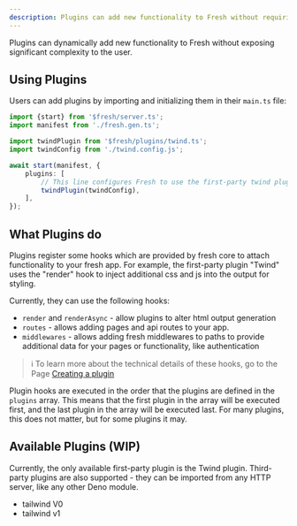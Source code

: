 ```yaml
---
description: Plugins can add new functionality to Fresh without requiring significant complexity.
---
```


Plugins can dynamically add new functionality to Fresh without exposing
significant complexity to the user.

## Using Plugins

Users can add plugins by importing and initializing them in their `main.ts`
file:

```ts main.ts
import {start} from '$fresh/server.ts';
import manifest from './fresh.gen.ts';

import twindPlugin from '$fresh/plugins/twind.ts';
import twindConfig from './twind.config.js';

await start(manifest, {
	plugins: [
		// This line configures Fresh to use the first-party twind plugin.
		twindPlugin(twindConfig),
	],
});
```

## What Plugins do

Plugins register some hooks which are provided by fresh core to attach
functionality to your fresh app. For example, the first-party plugin "Twind"
uses the "render" hook to inject additional css and js into the output for
styling.

Currently, they can use the following hooks:

- `render` and `renderAsync` - allow plugins to alter html output generation
- `routes` - allows adding pages and api routes to your app.
- `middlewares` - allows adding fresh middlewares to paths to provide additional
  data for your pages or functionality, like authentication

> ℹ️ To learn more about the technical details of these hooks, go to the Page
> [Creating a plugin][creating-a-plugin]

Plugin hooks are executed in the order that the plugins are defined in the
`plugins` array. This means that the first plugin in the array will be executed
first, and the last plugin in the array will be executed last. For many plugins,
this does not matter, but for some plugins it may.

## Available Plugins (WIP)

Currently, the only available first-party plugin is the Twind plugin.
Third-party plugins are also supported - they can be imported from any HTTP
server, like any other Deno module.

- tailwind V0
- tailwind v1

<!-- Link Footer-->

[creating-a-plugin]: /docs/canary/plugins/creating-a-plugin
